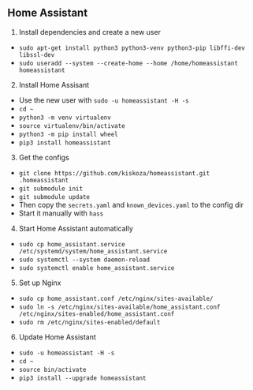 ## Home Assistant

1. Install dependencies and create a new user
  * `sudo apt-get install python3 python3-venv python3-pip libffi-dev libssl-dev`
  * `sudo useradd --system --create-home --home /home/homeassistant homeassistant`
2. Install Home Assisant
  * Use the new user with `sudo -u homeassistant -H -s`
  * `cd ~`
  * `python3 -m venv virtualenv`
  * `source virtualenv/bin/activate`
  * `python3 -m pip install wheel`
  * `pip3 install homeassistant`
3. Get the configs
  * `git clone https://github.com/kiskoza/homeassistant.git .homeassistant`
  * `git submodule init`
  * `git submodule update`
  * Then copy the `secrets.yaml` and `known_devices.yaml` to the config dir
  * Start it manually with `hass`
4. Start Home Assistant automatically
  * `sudo cp home_assistant.service /etc/systemd/system/home_assistant.service`
  * `sudo systemctl --system daemon-reload`
  * `sudo systemctl enable home_assistant.service`
5. Set up Nginx
  * `sudo cp home_assistant.conf /etc/nginx/sites-available/`
  * `sudo ln -s /etc/nginx/sites-available/home_assistant.conf /etc/nginx/sites-enabled/home_assistant.conf`
  * `sudo rm /etc/nginx/sites-enabled/default`
6. Update Home Assistant
  * `sudo -u homeassistant -H -s`
  * `cd ~`
  * `source bin/activate`
  * `pip3 install --upgrade homeassistant`
